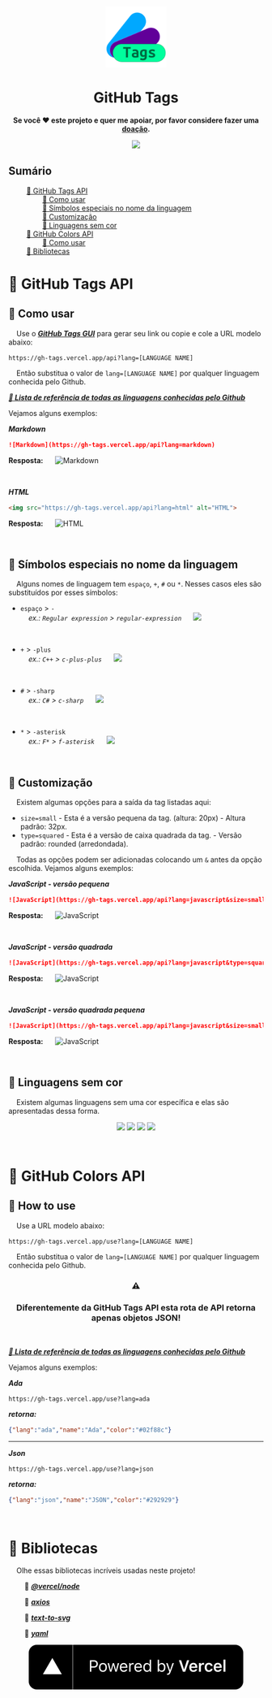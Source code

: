 <div align="center">
  <img src="../img/logo.png" width="120">
  <br>
  <h1>
    GitHub Tags
  </h1>

**Se você ❤ este projeto e quer me apoiar, por favor considere fazer uma [doação](../donation/README.md).**
    
<a href="./docs/donation/README.md">
<img src="../donation/src/jar-pt-br.png" width="120">
</a>
  
</div>


## Sumário
&nbsp;&nbsp;&nbsp;&nbsp;&nbsp;&nbsp;&nbsp;&nbsp; [🔸 GitHub Tags API](#how-main)<br>
&nbsp;&nbsp;&nbsp;&nbsp;&nbsp;&nbsp;&nbsp;&nbsp;&nbsp;&nbsp;&nbsp;&nbsp;&nbsp;&nbsp;&nbsp;&nbsp; [🔹 Como usar](#how)<br>
&nbsp;&nbsp;&nbsp;&nbsp;&nbsp;&nbsp;&nbsp;&nbsp;&nbsp;&nbsp;&nbsp;&nbsp;&nbsp;&nbsp;&nbsp;&nbsp; [🔹 Símbolos especiais no nome da linguagem](#lang)<br>
&nbsp;&nbsp;&nbsp;&nbsp;&nbsp;&nbsp;&nbsp;&nbsp;&nbsp;&nbsp;&nbsp;&nbsp;&nbsp;&nbsp;&nbsp;&nbsp; [🔹 Customização](#cust)<br>
&nbsp;&nbsp;&nbsp;&nbsp;&nbsp;&nbsp;&nbsp;&nbsp;&nbsp;&nbsp;&nbsp;&nbsp;&nbsp;&nbsp;&nbsp;&nbsp; [🔹 Linguagens sem cor](#non)<br>
&nbsp;&nbsp;&nbsp;&nbsp;&nbsp;&nbsp;&nbsp;&nbsp; [🔸 GitHub Colors API](#how-use)<br>
&nbsp;&nbsp;&nbsp;&nbsp;&nbsp;&nbsp;&nbsp;&nbsp;&nbsp;&nbsp;&nbsp;&nbsp;&nbsp;&nbsp;&nbsp;&nbsp; [🔹 Como usar](#how-h-use)<br>
&nbsp;&nbsp;&nbsp;&nbsp;&nbsp;&nbsp;&nbsp;&nbsp; [🔸 Bibliotecas](#lib)<br>


<h1 name="how-main">🔸 GitHub Tags API</h1>
<h2 name="how">🔹 Como usar</h2>

&nbsp;&nbsp;&nbsp;&nbsp;Use o ***[GitHub Tags GUI](https://gh-tags.vercel.app/)*** para gerar seu link ou copie e cole a URL modelo abaixo:

~~~
https://gh-tags.vercel.app/api?lang=[LANGUAGE NAME]
~~~

&nbsp;&nbsp;&nbsp;&nbsp;Então substitua o valor de `lang=[LANGUAGE NAME]` por qualquer linguagem conhecida pelo Github.

***[📃 Lista de referência de todas as linguagens conhecidas pelo Github](./list/README.md)***

Vejamos alguns exemplos:

***Markdown***
~~~markdown
![Markdown](https://gh-tags.vercel.app/api?lang=markdown)
~~~
**Resposta:** &nbsp;&nbsp;&nbsp;&nbsp; ![Markdown](https://gh-tags.vercel.app/api?lang=markdown)

<br>

***HTML***
~~~html
<img src="https://gh-tags.vercel.app/api?lang=html" alt="HTML">
~~~
**Resposta:** &nbsp;&nbsp;&nbsp;&nbsp; <img src="https://gh-tags.vercel.app/api?lang=html" alt="HTML">

<br>

<h2 name="lang">🔹 Símbolos especiais no nome da linguagem</h2>

&nbsp;&nbsp;&nbsp;&nbsp;Alguns nomes de linguagem tem `espaço`, `+`, `#` ou `*`. Nesses casos eles são substituídos por esses símbolos:

- `espaço` > `-`<br>
&nbsp;&nbsp;&nbsp;&nbsp;*ex.: `Regular expression` > `regular-expression`* &nbsp;&nbsp;&nbsp;&nbsp; ![](https://gh-tags.vercel.app/api?lang=regular-expression&type=squared&size=small)

<br>

- `+` > `-plus`<br>
&nbsp;&nbsp;&nbsp;&nbsp;*ex.: `C++` > `c-plus-plus`* &nbsp;&nbsp;&nbsp;&nbsp; ![](https://gh-tags.vercel.app/api?lang=c-plus-plus&type=squared&size=small)

<br>

- `#` > `-sharp`<br>
&nbsp;&nbsp;&nbsp;&nbsp;*ex.: `C#` > `c-sharp`* &nbsp;&nbsp;&nbsp;&nbsp; ![](https://gh-tags.vercel.app/api?lang=c-sharp&type=squared&size=small)

<br>

- `*` > `-asterisk`<br>
&nbsp;&nbsp;&nbsp;&nbsp;*ex.: `F*` > `f-asterisk`* &nbsp;&nbsp;&nbsp;&nbsp; ![](https://gh-tags.vercel.app/api?lang=f-asterisk&type=squared&size=small)

<br>

<h2 name="cust">🔹 Customização</h2>

&nbsp;&nbsp;&nbsp;&nbsp;Existem algumas opções para a saída da tag listadas aqui:
- `size=small` - Esta é a versão pequena da tag. (altura: 20px) - Altura padrão: 32px.
- `type=squared` - Esta é a versão de caixa quadrada da tag. - Versão padrão: rounded (arredondada).

&nbsp;&nbsp;&nbsp;&nbsp;Todas as opções podem ser adicionadas colocando um `&` antes da opção escolhida. Vejamos alguns exemplos:

***JavaScript - versão pequena***
~~~markdown
![JavaScript](https://gh-tags.vercel.app/api?lang=javascript&size=small)
~~~
**Resposta:** &nbsp;&nbsp;&nbsp;&nbsp; ![JavaScript](https://gh-tags.vercel.app/api?lang=javascript&size=small)

<br>

***JavaScript - versão quadrada***
~~~markdown
![JavaScript](https://gh-tags.vercel.app/api?lang=javascript&type=squared)
~~~
**Resposta:** &nbsp;&nbsp;&nbsp;&nbsp; ![JavaScript](https://gh-tags.vercel.app/api?lang=javascript&type=squared)

<br>

***JavaScript - versão quadrada pequena***
~~~markdown
![JavaScript](https://gh-tags.vercel.app/api?lang=javascript&size=small&type=squared)
~~~
**Resposta:** &nbsp;&nbsp;&nbsp;&nbsp; ![JavaScript](https://gh-tags.vercel.app/api?lang=javascript&size=small&type=squared)

<br>

<h2 name="non">🔹 Linguagens sem cor</h2>

&nbsp;&nbsp;&nbsp;&nbsp;Existem algumas linguagens sem uma cor específica e elas são apresentadas dessa forma.

<div align="center">

![](https://gh-tags.vercel.app/api?lang=cobol) ![](https://gh-tags.vercel.app/api?lang=robots.txt&type=squared) ![](https://gh-tags.vercel.app/api?lang=asl&size=small) ![](https://gh-tags.vercel.app/api?lang=limbo&size=small&type=squared)
  
</div>

<br>

<h1 name="how-use">🔸 GitHub Colors API</h1>
<h2 name="how-h-use">🔹 How to use</h2>

&nbsp;&nbsp;&nbsp;&nbsp;Use a URL modelo abaixo:
~~~
https://gh-tags.vercel.app/use?lang=[LANGUAGE NAME]
~~~
&nbsp;&nbsp;&nbsp;&nbsp;Então substitua o valor de `lang=[LANGUAGE NAME]` por qualquer linguagem conhecida pelo Github.

<div align="center">

### **⚠**
### **Diferentemente da GitHub Tags API esta rota de API retorna apenas objetos JSON!**

<br>
</div>

***[📃 Lista de referência de todas as linguagens conhecidas pelo Github](./list/README.md)***

Vejamos alguns exemplos:

***Ada***
~~~
https://gh-tags.vercel.app/use?lang=ada
~~~
***retorna:***
~~~json
{"lang":"ada","name":"Ada","color":"#02f88c"}
~~~
---
***Json***
~~~
https://gh-tags.vercel.app/use?lang=json
~~~
***retorna:***
~~~json
{"lang":"json","name":"JSON","color":"#292929"}
~~~

<br>

<h1 name="lib">🔸 Bibliotecas</h1>

&nbsp;&nbsp;&nbsp;&nbsp;Olhe essas bibliotecas incríveis usadas neste projeto!

&nbsp;&nbsp;&nbsp;&nbsp;&nbsp;&nbsp;&nbsp;&nbsp;📕 ***[@vercel/node](https://vercel.com/docs/runtimes)***

&nbsp;&nbsp;&nbsp;&nbsp;&nbsp;&nbsp;&nbsp;&nbsp;📕 ***[axios](https://github.com/axios/axios)***

&nbsp;&nbsp;&nbsp;&nbsp;&nbsp;&nbsp;&nbsp;&nbsp;📕 ***[text-to-svg](https://www.npmjs.com/package/text-to-svg)***

&nbsp;&nbsp;&nbsp;&nbsp;&nbsp;&nbsp;&nbsp;&nbsp;📕 ***[yaml](https://www.npmjs.com/package/yaml)***

<div align="center">

![](../img/powered-by-vercel.svg)

</div>
